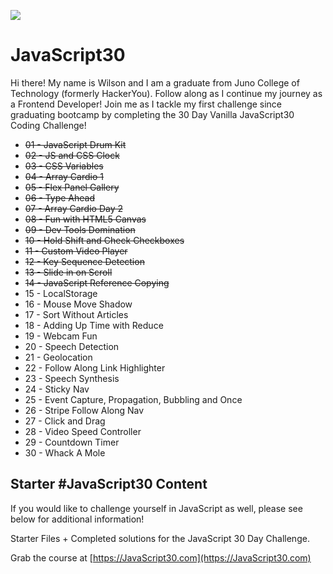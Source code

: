﻿![](https://javascript30.com/images/JS3-social-share.png)

# JavaScript30

Hi there!  My name is Wilson and I am a graduate from Juno College of Technology (formerly HackerYou).  Follow along as I continue my journey as a Frontend Developer!  Join me as I tackle my first challenge since graduating bootcamp by completing the 30 Day Vanilla JavaScript30 Coding Challenge! 

+ ~~01 - JavaScript Drum Kit~~
+ ~~02 - JS and CSS Clock~~
+ ~~03 - CSS Variables~~
+ ~~04 - Array Cardio 1~~
+ ~~05 - Flex Panel Gallery~~
+ ~~06 - Type Ahead~~
+ ~~07 - Array Cardio Day 2~~
+ ~~08 - Fun with HTML5 Canvas~~
+ ~~09 - Dev Tools Domination~~
+ ~~10 - Hold Shift and Check Checkboxes~~
+ ~~11 - Custom Video Player~~
+ ~~12 - Key Sequence Detection~~
+ ~~13 - Slide in on Scroll~~
+ ~~14 - JavaScript Reference Copying~~
+ 15 - LocalStorage
+ 16 - Mouse Move Shadow
+ 17 - Sort Without Articles
+ 18 - Adding Up Time with Reduce
+ 19 - Webcam Fun
+ 20 - Speech Detection
+ 21 - Geolocation
+ 22 - Follow Along Link Highlighter
+ 23 - Speech Synthesis
+ 24 - Sticky Nav
+ 25 - Event Capture, Propagation, Bubbling and Once
+ 26 - Stripe Follow Along Nav
+ 27 - Click and Drag
+ 28 - Video Speed Controller
+ 29 - Countdown Timer
+ 30 - Whack A Mole


## Starter #JavaScript30 Content

If you would like to challenge yourself in JavaScript as well, please see below for additional information!

Starter Files + Completed solutions for the JavaScript 30 Day Challenge.

Grab the course at [https://JavaScript30.com](https://JavaScript30.com)
